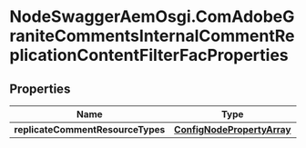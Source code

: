 # NodeSwaggerAemOsgi.ComAdobeGraniteCommentsInternalCommentReplicationContentFilterFacProperties

## Properties

Name | Type | Description | Notes
------------ | ------------- | ------------- | -------------
**replicateCommentResourceTypes** | [**ConfigNodePropertyArray**](ConfigNodePropertyArray.md) |  | [optional] 



